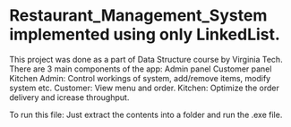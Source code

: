 # Restaurant_Management_System implemented using only LinkedList.
This project was done as a part of Data Structure course by Virginia Tech. 
There are 3 main components of the app:
Admin panel
Customer panel
Kitchen
Admin: Control workings of system, add/remove items, modify system etc.
Customer: View menu and order.
Kitchen: Optimize the order delivery and icrease throughput.

To run this file: 
Just extract the contents into a folder and run the .exe file.  
